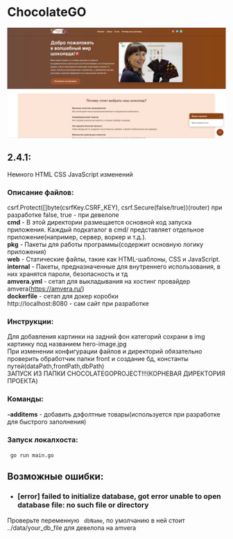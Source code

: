# ChocolateGO
![Фото сайта](/Screenshot.png)


## 2.4.1:

Немного HTML CSS JavaScript изменений

### Описание файлов:
csrf.Protect([]byte(csrfKey.CSRF_KEY), csrf.Secure(false/true))(router) при разработке false, true - при девелопе  
**cmd** - В этой директории размещается основной код запуска приложения. Каждый подкаталог в cmd/ представляет отдельное приложение(например, сервер, воркер и т.д.).  
**pkg** - Пакеты для работы программы(содержит основную логику приложения)  
**web** - Статические файлы, такие как HTML-шаблоны, CSS и JavaScript.  
**internal** - Пакеты, предназначенные для внутреннего использования, в них хранятся пароли, безопасность и тд  
**amvera.yml** - сетап для выкладывания на хостинг провайдер amvera(https://amvera.ru/)  
**dockerfile** - сетап для докер коробки  
http://localhost:8080 - сам сайт при разработке

### Инструкции: 
Для добавления картинки на задний фон категорий сохрани в img картинку под названием hero-image.jpg  
При изменении конфигурации файлов и директорий обязательно проверить обработчик папки front и создание бд, константы путей(dataPath,frontPath,dbPath)  
ЗАПУСК ИЗ ПАПКИ CHOCOLATEGOPROJECT!!!(КОРНЕВАЯ ДИРЕКТОРИЯ ПРОЕКТА)  

### Команды:
**-additems** - добавить дэфолтные товары(используется при разработке для быстрого заполнения)

### Запуск локалхоста:
` go run main.go`

## Возможные ошибки:
+ ### [error] failed to initialize database, got error unable to open database file: no such file or directory
Проверьте переменную ` dbName`, по умолчанию в ней стоит ../data/your_db_file для девелопа на amvera